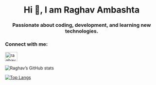 <h1 align="center">Hi 👋, I am Raghav Ambashta</h1>
<h3 align="center">Passionate about coding, development, and learning new technologies.</h3>

<h3 align="left">Connect with me:</h3>
<p align="left">
<a href="https://linkedin.com/in/raghav-ambashta-3507a5188" target="blank"><img align="center" src="https://raw.githubusercontent.com/rahuldkjain/github-profile-readme-generator/master/src/images/icons/Social/linked-in-alt.svg" alt="raghav-ambashta-3507a5188" height="30" width="40" /></a>
</p>

![Raghav’s GitHub stats](https://github-readme-stats.vercel.app/api?username=raghavambashta&show_icons=true&theme=radical)

[![Top Langs](https://github-readme-stats.vercel.app/api/top-langs/?username=raghavambashta&layout=compact&theme=radical)](https://github.com/raghavambashta/github-readme-stats)
